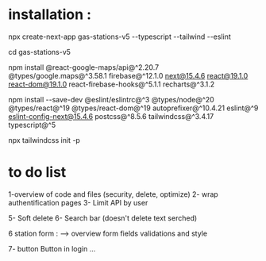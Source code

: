 # installation :

npx create-next-app gas-stations-v5 --typescript --tailwind --eslint

cd gas-stations-v5

npm install @react-google-maps/api@^2.20.7 @types/google.maps@^3.58.1 firebase@^12.1.0 next@15.4.6 react@19.1.0 react-dom@19.1.0 react-firebase-hooks@^5.1.1 recharts@^3.1.2

npm install --save-dev @eslint/eslintrc@^3 @types/node@^20 @types/react@^19 @types/react-dom@^19 autoprefixer@^10.4.21 eslint@^9 eslint-config-next@15.4.6 postcss@^8.5.6 tailwindcss@^3.4.17 typescript@^5

npx tailwindcss init -p


# to do list 

1-overview of code and files (security, delete, optimize)
2- wrap authentification pages
3- Limit API by user

5- Soft delete
6- Search bar (doesn't delete text serched)


6 station form : --> overview form fields validations and style

7- button Button in login ...
